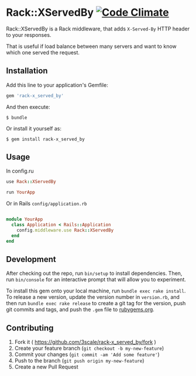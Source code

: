 # Rack::XServedBy [![Code Climate](https://codeclimate.com/github/3scale/rack-x_served_by/badges/gpa.svg)](https://codeclimate.com/github/3scale/rack-x_served_by)


Rack::XServedBy is a Rack middleware, that adds `X-Served-By` HTTP header to your responses.

That is useful if load balance between many servers and want to know which one served the request.

## Installation

Add this line to your application's Gemfile:

```ruby
gem 'rack-x_served_by'
```

And then execute:

    $ bundle

Or install it yourself as:

    $ gem install rack-x_served_by

## Usage



In config.ru

```ruby
use Rack::XServedBy

run YourApp
```


Or in Rails `config/application.rb`

```ruby

module YourApp
  class Application < Rails::Application
    config.middleware.use Rack::XServedBy
  end
end  
```

## Development

After checking out the repo, run `bin/setup` to install dependencies. Then, run `bin/console` for an interactive prompt that will allow you to experiment.

To install this gem onto your local machine, run `bundle exec rake install`. To release a new version, update the version number in `version.rb`, and then run `bundle exec rake release` to create a git tag for the version, push git commits and tags, and push the `.gem` file to [rubygems.org](https://rubygems.org).

## Contributing

1. Fork it ( https://github.com/3scale/rack-x_served_by/fork )
2. Create your feature branch (`git checkout -b my-new-feature`)
3. Commit your changes (`git commit -am 'Add some feature'`)
4. Push to the branch (`git push origin my-new-feature`)
5. Create a new Pull Request
